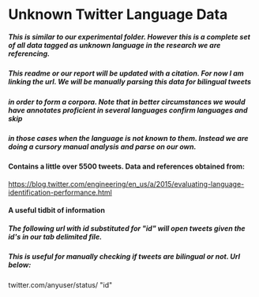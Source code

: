 # Unknown Twitter Language Data

##### This is similar to our experimental folder. However this is a complete set of all data tagged as unknown language in the research we are referencing.
##### This readme or our report will be updated with a citation. For now I am linking the url. We will be manually parsing this data for bilingual tweets
##### in order to form a corpora. Note that in better circumstances we would have annotates proficient in several languages confirm languages and skip 
##### in those cases when the language is not known to them. Instead we are doing a cursory manual analysis and parse on our own.

#### Contains a little over 5500 tweets. Data and references obtained from:

https://blog.twitter.com/engineering/en_us/a/2015/evaluating-language-identification-performance.html

#### A useful tidbit of information

##### The following url with id substituted for "id" will open tweets given the id's in our tab delimited file. 
##### This is useful for manually checking if tweets are bilingual or not. Url below:

twitter.com/anyuser/status/ "id" 